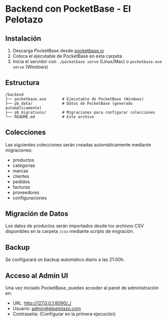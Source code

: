 # Backend con PocketBase - El Pelotazo

## Instalación

1. Descarga PocketBase desde [pocketbase.io](https://pocketbase.io/)
2. Coloca el ejecutable de PocketBase en esta carpeta
3. Inicia el servidor con `./pocketbase serve` (Linux/Mac) o `pocketbase.exe serve` (Windows)

## Estructura

```
/backend
├── pocketbase.exe       # Ejecutable de PocketBase (Windows)
├── pb_data/             # Datos de PocketBase (generado automáticamente)
├── pb_migrations/       # Migraciones para configurar colecciones
└── README.md            # Este archivo
```

## Colecciones

Las siguientes colecciones serán creadas automáticamente mediante migraciones:

- productos
- categorias
- marcas
- clientes
- pedidos
- facturas
- proveedores
- configuraciones

## Migración de Datos

Los datos de productos serán importados desde los archivos CSV disponibles en la carpeta `/csv` mediante scripts de migración.

## Backup

Se configurará un backup automático diario a las 21:00h.

## Acceso al Admin UI

Una vez iniciado PocketBase, puedes acceder al panel de administración en:

- URL: http://127.0.0.1:8090/_/
- Usuario: admin@elpelotazo.com
- Contraseña: (Configurar en la primera ejecución)